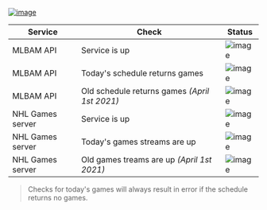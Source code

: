 [![image](https://user-images.githubusercontent.com/23088305/39225217-073f7dc8-4819-11e8-86f8-bcfdbc395d10.png)](https://nhlgames.github.io/NHLGames/)

| Service          | Check                                         | Status                                                                            |
| ---------------- | --------------------------------------------- | --------------------------------------------------------------------------------- |
| MLBAM API        | Service is up                                 | ![image](https://mlbam-games-status.herokuapp.com/mlbam/ping)                     |
| MLBAM API        | Today's schedule returns games                | ![image](https://mlbam-games-status.herokuapp.com/mlbam/schedule)                 |
| MLBAM API        | Old schedule returns games _(April 1st 2021)_ | ![image](https://mlbam-games-status.herokuapp.com/mlbam/schedule?date=2021-04-01) |
| NHL Games server | Service is up                                 | ![image](https://mlbam-games-status.herokuapp.com/us/ping)                        |
| NHL Games server | Today's games streams are up                  | ![image](https://mlbam-games-status.herokuapp.com/us/game)                        |
| NHL Games server | Old games treams are up _(April 1st 2021)_    | ![image](https://mlbam-games-status.herokuapp.com/us/game?date=2021-04-01)        |

> Checks for today's games will always result in error if the schedule returns no games.
